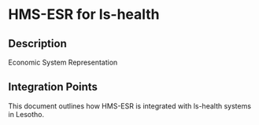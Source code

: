 # HMS-ESR for ls-health

## Description

Economic System Representation

## Integration Points

This document outlines how HMS-ESR is integrated with ls-health systems in Lesotho.
